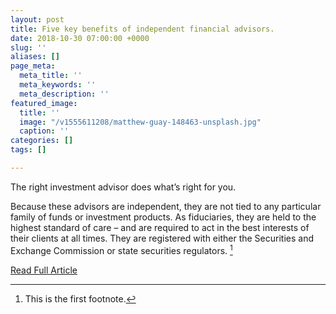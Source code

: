 ```yaml
---
layout: post
title: Five key benefits of independent financial advisors.
date: 2018-10-30 07:00:00 +0000
slug: ''
aliases: []
page_meta:
  meta_title: ''
  meta_keywords: ''
  meta_description: ''
featured_image:
  title: ''
  image: "/v1555611208/matthew-guay-148463-unsplash.jpg"
  caption: ''
categories: []
tags: []

---
```

The right investment advisor does what’s right for you.

Because these advisors are independent, they are not tied to any particular family of funds or investment products. As fiduciaries, they are held to the highest standard of care – and are required to act in the best interests of their clients at all times. They are registered with either the Securities and Exchange Commission or state securities regulators. [^1]

<a class="btn btn-outline-primary" href="https://learninghub.findyourindependentadvisor.com/5-key-benefits-of-independent-financial-advisors/" target="_blank">Read Full Article</a>

[^1]: This is the first footnote.